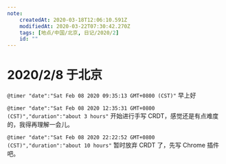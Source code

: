 ```yaml
---
note:
    createdAt: 2020-03-18T12:06:10.591Z
    modifiedAt: 2020-03-22T07:30:42.270Z
    tags: [地点/中国/北京, 日记/2020/2]
    id: ""
---
```

# 2020/2/8 于北京

`@timer "date":"Sat Feb 08 2020 09:35:13 GMT+0800 (CST)"`
早上好

`@timer "date":"Sat Feb 08 2020 12:35:31 GMT+0800 (CST)","duration":"about 3 hours"`
开始进行手写 CRDT，感觉还是有点难度的，我得再理解一会儿。

`@timer "date":"Sat Feb 08 2020 22:22:52 GMT+0800 (CST)","duration":"about 10 hours"`
暂时放弃 CRDT 了，先写 Chrome 插件吧。
